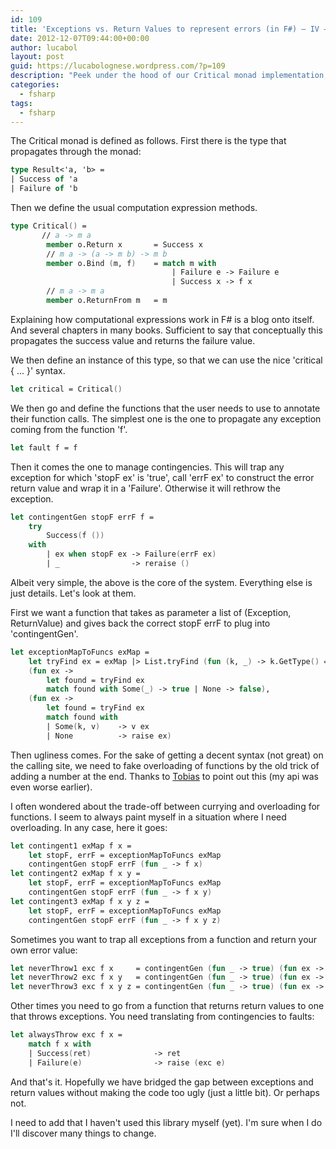 ```yaml
---
id: 109
title: 'Exceptions vs. Return Values to represent errors (in F#) – IV – Implementation'
date: 2012-12-07T09:44:00+00:00
author: lucabol
layout: post
guid: https://lucabolognese.wordpress.com/?p=109
description: "Peek under the hood of our Critical monad implementation, where exceptions meet return values in an elegant dance of error handling. From computation expressions to function overloading tricks, see how we bridge the gap between throwing and returning. Warning: may contain traces of monadic magic"
categories:
  - fsharp
tags:
  - fsharp
---
```

The Critical monad is defined as follows. First there is the type that propagates through the monad: 

```fsharp
type Result<'a, 'b> =
| Success of 'a
| Failure of 'b
```

Then we define the usual computation expression methods.

```fsharp
type Critical() =
       // a -> m a
        member o.Return x       = Success x
        // m a -> (a -> m b) -> m b
        member o.Bind (m, f)    = match m with
                                    | Failure e -> Failure e
                                    | Success x -> f x
        // m a -> m a
        member o.ReturnFrom m   = m
```

Explaining how computational expressions work in F# is a blog onto itself. And several chapters in many books. Sufficient to say that conceptually this propagates the success value and returns the failure value.

We then define an instance of this type, so that we can use the nice 'critical { ... }' syntax.

```fsharp
let critical = Critical()
```

We then go and define the functions that the user needs to use to annotate their function calls. The simplest one is the one to propagate any exception coming from the function 'f'.

```fsharp
let fault f = f
```

Then it comes the one to manage contingencies. This will trap any exception for which 'stopF ex' is 'true', call 'errF ex' to construct the error return value and wrap it in a 'Failure'. Otherwise it will rethrow the exception.

```fsharp
let contingentGen stopF errF f =
    try
        Success(f ())
    with
        | ex when stopF ex -> Failure(errF ex)
        | _                -> reraise ()
```

Albeit very simple, the above is the core of the system. Everything else is just details. Let's look at them.

First we want a function that takes as parameter a list of (Exception, ReturnValue) and gives back the correct stopF errF to plug into 'contingentGen'.

```fsharp
let exceptionMapToFuncs exMap =
    let tryFind ex = exMap |> List.tryFind (fun (k, _) -> k.GetType() = ex.GetType())
    (fun ex ->
        let found = tryFind ex
        match found with Some(_) -> true | None -> false),
    (fun ex ->
        let found = tryFind ex
        match found with
        | Some(k, v)    -> v ex
        | None          -> raise ex)
```

Then ugliness comes. For the sake of getting a decent syntax (not great) on the calling site, we need to fake overloading of functions by the old trick of adding a number at the end. Thanks to [Tobias](http://gotocon.com/amsterdam-2012/speaker/Tobias+Gedell) to point out this (my api was even worse earlier).

I often wondered about the trade-off between currying and overloading for functions. I seem to always paint myself in a situation where I need overloading. In any case, here it goes:

```fsharp
let contingent1 exMap f x =
    let stopF, errF = exceptionMapToFuncs exMap
    contingentGen stopF errF (fun _ -> f x)
let contingent2 exMap f x y =
    let stopF, errF = exceptionMapToFuncs exMap
    contingentGen stopF errF (fun _ -> f x y)
let contingent3 exMap f x y z =
    let stopF, errF = exceptionMapToFuncs exMap
    contingentGen stopF errF (fun _ -> f x y z)
```

Sometimes you want to trap all exceptions from a function and return your own error value:

```fsharp
let neverThrow1 exc f x     = contingentGen (fun _ -> true) (fun ex -> exc ex) (fun _ -> f x)
let neverThrow2 exc f x y   = contingentGen (fun _ -> true) (fun ex -> exc ex) (fun _ -> f x y)
let neverThrow3 exc f x y z = contingentGen (fun _ -> true) (fun ex -> exc ex) (fun _ -> f x y z)
```

Other times you need to go from a function that returns return values to one that throws exceptions. You need translating from contingencies to faults:

```fsharp
let alwaysThrow exc f x =
    match f x with
    | Success(ret)              -> ret
    | Failure(e)                -> raise (exc e)
```

And that's it. Hopefully we have bridged the gap between exceptions and return values without making the code too ugly (just a little bit). Or perhaps not.

I need to add that I haven't used this library myself (yet). I'm sure when I do I'll discover many things to change.
